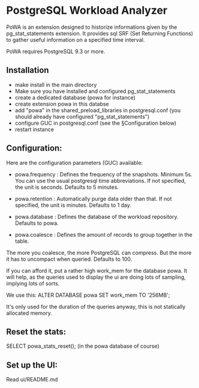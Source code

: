 PostgreSQL Workload Analyzer
============================

PoWA is an extension designed to historize informations given by the
pg_stat_statements extension. It provides sql SRF (Set Returning Functions)
to gather useful information on a specified time interval.

PoWA requires PostgreSQL 9.3 or more.

Installation
--------------

- make install in the main directory
- Make sure you have installed and configured pg_stat_statements
- create a dedicated database (powa for instance)
- create extension powa in this databse
- add "powa" in the shared_preload_libraries in postgresql.conf (you should already have configured "pg_stat_statements")
- configure GUC in postgresql.conf (see the §Configuration below)
- restart instance

Configuration:
------------------------


Here are the configuration parameters (GUC) available:

* powa.frequency : Defines the frequency of the snapshots. Minimum 5s. You can use the usual postgresql time abbreviations. If not specified, the unit is seconds. Defaults to 5 minutes.

* powa.retention : Automatically purge data older than that. If not specified, the unit is minutes. Defaults to 1 day.

* powa.database : Defines the database of the workload repository. Defaults to powa.

* powa.coalesce : Defines the amount of records to group together in the table.

The more you coalesce, the more PostgreSQL can compress. But the more it has
to uncompact when queried. Defaults to 100.

If you can afford it, put a rather high work_mem for the database powa. It will help, as the queries used to display the ui are doing lots of sampling, implying lots of sorts.

We use this:
ALTER DATABASE powa SET work_mem TO '256MB';

It's only used for the duration of the queries anyway, this is not statically allocated memory.

Reset the stats:
------------------------

SELECT powa_stats_reset(); (in the powa database of course)

Set up the UI:
------------------------

Read ui/README.md

